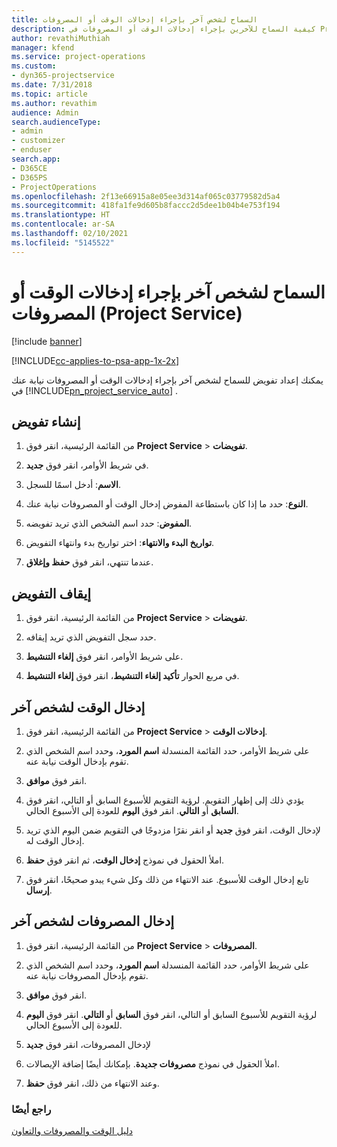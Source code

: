 ```yaml
---
title: السماح لشخص آخر بإجراء إدخالات الوقت أو المصروفات
description: كيفية السماح للآخرين بإجراء إدخالات الوقت أو المصروفات في Project Service
author: revathiMuthiah
manager: kfend
ms.service: project-operations
ms.custom:
- dyn365-projectservice
ms.date: 7/31/2018
ms.topic: article
ms.author: revathim
audience: Admin
search.audienceType:
- admin
- customizer
- enduser
search.app:
- D365CE
- D365PS
- ProjectOperations
ms.openlocfilehash: 2f13e66915a8e05ee3d314af065c03779582d5a4
ms.sourcegitcommit: 418fa1fe9d605b8faccc2d5dee1b04b4e753f194
ms.translationtype: HT
ms.contentlocale: ar-SA
ms.lasthandoff: 02/10/2021
ms.locfileid: "5145522"
---
```

# <a name="allow-someone-else-to-enter-your-time-entry-or-expense-project-service"></a>السماح لشخص آخر بإجراء إدخالات الوقت أو المصروفات (Project Service)

[!include [banner](../includes/psa-now-project-operations.md)]

[!INCLUDE[cc-applies-to-psa-app-1x-2x](../includes/cc-applies-to-psa-app-1x-2x.md)]

يمكنك إعداد تفويض للسماح لشخص آخر بإجراء إدخالات الوقت أو المصروفات نيابة عنك في [!INCLUDE[pn_project_service_auto](../includes/pn-project-service-auto.md)] .  
  
## <a name="create-a-delegate"></a>إنشاء تفويض  
  
1.  من القائمة الرئيسية، انقر فوق **Project Service** > **تفويضات**.  
  
2.  في شريط الأوامر، انقر فوق **جديد**.  
  
3. **الاسم**: أدخل اسمًا للسجل.  
  
4. **النوع**: حدد ما إذا كان باستطاعة المفوض إدخال الوقت أو المصروفات نيابة عنك.  
  
5. **المفوض**: حدد اسم الشخص الذي تريد تفويضه.  
  
6. **تواريخ البدء والانتهاء**: اختر تواريخ بدء وانتهاء التفويض.  
  
7.  عندما تنتهي، انقر فوق **حفظ وإغلاق**.  
  
## <a name="turn-off-delegation"></a>إيقاف التفويض  
  
1.  من القائمة الرئيسية، انقر فوق **Project Service** > **تفويضات**.  
  
2.  حدد سجل التفويض الذي تريد إيقافه.  
  
3.  على شريط الأوامر، انقر فوق **إلغاء التنشيط**.  
  
4.  في مربع الحوار **تأكيد إلغاء التنشيط**، انقر فوق **إلغاء التنشيط**.  
  
## <a name="enter-time-for-someone-else"></a>إدخال الوقت لشخص آخر  
  
1.  من القائمة الرئيسية، انقر فوق **Project Service** > **إدخالات الوقت**.  
  
2.  على شريط الأوامر، حدد القائمة المنسدلة **اسم المورد**، وحدد اسم الشخص الذي تقوم بإدخال الوقت نيابة عنه.  
  
3.  انقر فوق **موافق**.  
  
4.  يؤدي ذلك إلى إظهار التقويم. لرؤية التقويم للأسبوع السابق أو التالي، انقر فوق **السابق** أو **التالي**. انقر فوق **اليوم** للعودة إلى الأسبوع الحالي.  
  
5.  لإدخال الوقت، انقر فوق **جديد** أو انقر نقرًا مزدوجًا في التقويم ضمن اليوم الذي تريد إدخال الوقت له.  
  
6.  املأ الحقول في نموذج **إدخال الوقت‬**، ثم انقر فوق **حفظ**.  
  
7.  تابع إدخال الوقت للأسبوع. عند الانتهاء من ذلك وكل شيء يبدو صحيحًا، انقر فوق **إرسال**.  
  
## <a name="enter-expenses-for-someone-else"></a>إدخال المصروفات لشخص آخر  
  
1.  من القائمة الرئيسية، انقر فوق **Project Service** > **المصروفات**.  
  
2.  على شريط الأوامر، حدد القائمة المنسدلة **اسم المورد**، وحدد اسم الشخص الذي تقوم بإدخال المصروفات نيابة عنه.  
  
3.  انقر فوق **موافق**.  
  
4.  لرؤية التقويم للأسبوع السابق أو التالي، انقر فوق **السابق** أو **التالي**. انقر فوق **اليوم** للعودة إلى الأسبوع الحالي.  
  
5.  لإدخال المصروفات، انقر فوق **جديد**  
  
6.  املأ الحقول في نموذج **مصروفات جديدة‬**. بإمكانك أيضًا إضافة الإيصالات.  
  
7.  وعند الانتهاء من ذلك، انقر فوق **حفظ**.  
  
### <a name="see-also"></a>راجع أيضًا  
 [دليل الوقت والمصروفات والتعاون](../psa/time-expense-collaboration-guide.md)
